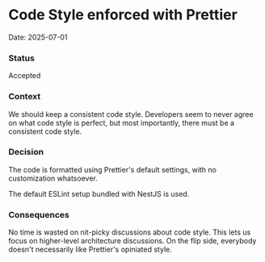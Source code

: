 # Code Style enforced with Prettier

Date: 2025-07-01

### Status

Accepted

### Context

We should keep a consistent code style. Developers seem to never agree on what code style is perfect, but most importantly, there must be a consistent code style.

### Decision

The code is formatted using Prettier's default settings, with no customization whatsoever.

The default ESLint setup bundled with NestJS is used.

### Consequences

No time is wasted on nit-picky discussions about code style. This lets us focus on higher-level architecture discussions. On the flip side, everybody doesn't necessarily like Prettier's opiniated style.
